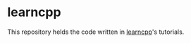 # learncpp
This repository helds the code written in [learncpp](https://www.learncpp.com/)'s tutorials.

